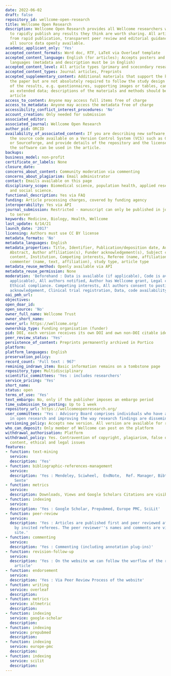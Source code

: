 ```yaml
---
date: 2022-06-02
draft: false
repository_id: wellcome-open-research
title: Wellcome Open Research
description: Wellcome Open Research provides all Wellcome researchers with a place
  to rapidly publish any results they think are worth sharing. All articles benefit
  from rapid publication, transparent peer review and editorial guidance on making
  all source data openly available.
academic_applicant_only: 'Yes'
accepted_content_formats: Word doc, RTF, LaTeX via Overleaf template
accepted_content_language: English (for articles); Accepts posters and slides in all
  languages (metadata and description must be in English)
accepted_content_level: All article types (primary and scecondary research), editorials
accepted_content_types: Journal articles, Preprints
accepted_supplementary_content: Additional materials that support the key claims in
  the paper but are not absolutely required to follow the study design and analysis
  of the results, e.g. questionnaires, supporting images or tables, can be included
  as extended data; descriptions of the materials and methods should be in the main
  article
access_to_content: Anyone may access full items free of charge
access_to_metadata: Anyone may access the metadata free of charge
accessibility_conflict_interest_procedures: 'No'
account_creation: Only needed for submission
associated_editor:
associated_journal: Wellcome Open Research
author_pid: ORCID
availability_of_associated_content: If you are describing new software, please make
  the source code available on a Version Control System (VCS) such as GitHub, BitBucket
  or SourceForge, and provide details of the repository and the license under which
  the software can be used in the article.
backups:
business_model: non-profit
certificate_or_labels: None
closure_date:
concerns_about_content: Community moderation via commenting
concerns_about_plagiarism: Email administrator
contact: Emails available on this page
disciplinary_scope: Biomedical science, population health, applied research, humanities
  and social science.
functional_description: Yes via FAQ
funding: Article processing charges, covered by funding agency
interoperability: Yes via API
journal_submission: Restricted - manuscript can only be published in journal linked
  to server
keywords: Medicine, Biology, Health, Wellcome
last_update: 6/14/21
launch_date: '2017'
licensing: Authors must use CC BY license
metadata_formats: 'No'
metadata_languages: English
metadata_properties: Title, Identifier, Publication/deposition date, Author name(s),
  Abstract, Author affiliation(s), Funder acknowledgement(s), Subject category, Full-text
  content, Institution, Competing interests, Referee (name, affiliation, referee report),
  commenter (name, text, affiliation), study type, article type
metadata_reuse_method: Openly available via API
metadata_reuse_permission: None
moderation: 'Beforehand : Data is available (if applicable), Code is available (if
  applicable), All authors notified, Author has Wellcome grant, Legal compliance,
  Ethical compliance. Competing interests, All authors consent to posting, Funder
  acknowledgement, Clinical trial registration, Data, code availability statement'
oai_pmh_url:
objectives:
open_doar_id:
open_source: 'No'
owner_full_name: Wellcome Trust
owner_short_name:
owner_url: https://wellcome.org/
ownership_type: Funding organisation (funder)
pid: DOI, each version receives its own DOI and own non-DOI citable identifier
peer_review_status: 'Yes'
persistence_of_content: Preprints permanently archived in Portico
platform:
platform_languages: English
preservation_policy:
record_count: 'Full text : 967'
remining_indrawn_item: Basic information remains on a tombstone page
repository_type: Multidisciplinary
scientific_committees: 'Yes : includes researchers'
service_pricing: 'Yes'
short_name:
status: open
terms_of_use: 'Yes'
text_embargo: No, only if the publisher imposes an embargo period
time_submission_to_posting: Up to 1 week
repository_url: https://wellcomeopenresearch.org/
user_committees: 'Yes : Advisory Board comprises individuals who have a strong interest
  in open research and improving the way research findings are disseminated.'
versioning_policy: Accepts new version. All version are available for readers.
who_can_deposit: Only member of Wellcome can post on the platform
withdrawal_authorisation: Platform
withdrawal_policy: Yes. Contravention of copyright, plagiarism, false or inaccurate
  content, ethical and legal issues
features:
- function: text-mining
  service:
  description: 'Yes'
- function: bibliographic-references-management
  service:
  description: 'Yes : Mendeley, Sciwheel,  EndNote,  Ref. Manager, Bibtex, ProCite,
    Sente'
- function: metrics
  service:
  description: Downloads, Views and Google Scholars Citations are visible to everyone
- function: indexing
  service:
  description: 'Yes : Google Scholar, Prepubmed, Europe PMC, SciLit'
- function: peer-review
  service:
  description: 'Yes : Articles are published first and peer reviewed after publication
    by invited referees. The peer reviewer''s names and comments are visible on the
    site.'
- function: commenting
  service:
  description: 'Yes : Commenting (including annotation plug-ins)'
- function: revision-follow-up
  service:
  description: 'Yes : On the website we can follow the worflow of the review of the
    article'
- function: endorsement
  service:
  description: 'Yes : Via Peer Review Process of the website'
- function: writing
  service: overleaf
  description:
- function: metrics
  service: altmetric
  description:
- function: indexing
  service: google-scholar
  description:
- function: indexing
  service: prepubmed
  description:
- function: indexing
  service: europe-pmc
  description:
- function: indexing
  service: scilit
  description:
---
```



